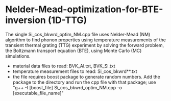# Nelder-Mead-optimization-for-BTE-inversion (1D-TTG)
The single Si_cos_bkwrd_optim_NM.cpp file uses Nelder-Mead (NM) algorithm to find phonon properties using temperature measurements of the transient thermal grating (TTG) experiment by solving the forward problem, the Boltzmann transport equation (BTE), using Monte Carlo (MC) simulations.

- material data files to read: BVK_Al.txt, BVK_Si.txt
- temperature measurement files to read: Si_cos_bkwrd**.txt
- the file requires boost package to generate random numbers. Add the package to the directory and run the cpp file with that package; use "g++ -I [boost_file] Si_cos_bkwrd_optim_NM.cpp -o [executable_file_name]"
